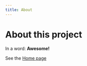 ```yaml
---
title: About
---
```


# About this project

In a word: **Awesome!**

See the [Home page](/martinlicht.github.io/README.md)
